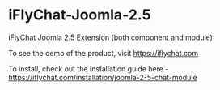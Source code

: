 iFlyChat-Joomla-2.5
===================

iFlyChat Joomla 2.5 Extension (both component and module)

To see the demo of the product, visit https://iflychat.com

To install, check out the installation guide here - https://iflychat.com/installation/joomla-2-5-chat-module
